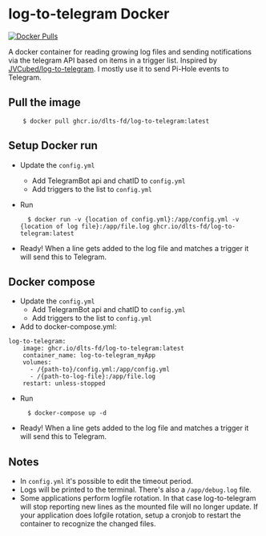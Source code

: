 # log-to-telegram Docker
<a href="https://hub.docker.com/r/dickverbunt/log-to-telegram" target="_blank" title="log-to-telegram docker hub">
  <img src="https://img.shields.io/docker/pulls/dickverbunt/log-to-telegram" alt="Docker Pulls"/>
</a>

A docker container for reading growing log files and sending notifications via the telegram API based on items in a trigger list.
Inspired by [JVCubed/log-to-telegram](https://github.com/JVCubed/log-to-telegram/). I mostly use it to send Pi-Hole events to Telegram.

## Pull the image 
        $ docker pull ghcr.io/dlts-fd/log-to-telegram:latest

## Setup Docker run
- Update the `config.yml`
    - Add TelegramBot api and chatID to `config.yml`
    - Add triggers to the list to `config.yml`
- Run


        $ docker run -v {location of config.yml}:/app/config.yml -v {location of log file}:/app/file.log ghcr.io/dlts-fd/log-to-telegram:latest

- Ready! When a line gets added to the log file and matches a trigger it will send this to Telegram.

## Docker compose
- Update the `config.yml`
    - Add TelegramBot api and chatID to `config.yml`
    - Add triggers to the list to `config.yml`
- Add to docker-compose.yml:
```
log-to-telegram:
    image: ghcr.io/dlts-fd/log-to-telegram:latest
    container_name: log-to-telegram_myApp
    volumes:
      - /{path-to}/config.yml:/app/config.yml
      - /{path-to-log-file}:/app/file.log
    restart: unless-stopped
```
- Run

        $ docker-compose up -d

- Ready! When a line gets added to the log file and matches a trigger it will send this to Telegram.

## Notes

- In `config.yml` it's possible to edit the timeout period.
- Logs will be printed to the terminal. There's also a `/app/debug.log` file.
- Some applications perform logfile rotation. In that case log-to-telegram will stop reporting new lines as the mounted file will no longer update. If your application does lofgile rotation, setup a cronjob to restart the container to recognize the changed files. 
